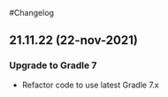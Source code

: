 #Changelog

## 21.11.22 (22-nov-2021)
### Upgrade to Gradle 7
* Refactor code to use latest Gradle 7.x

